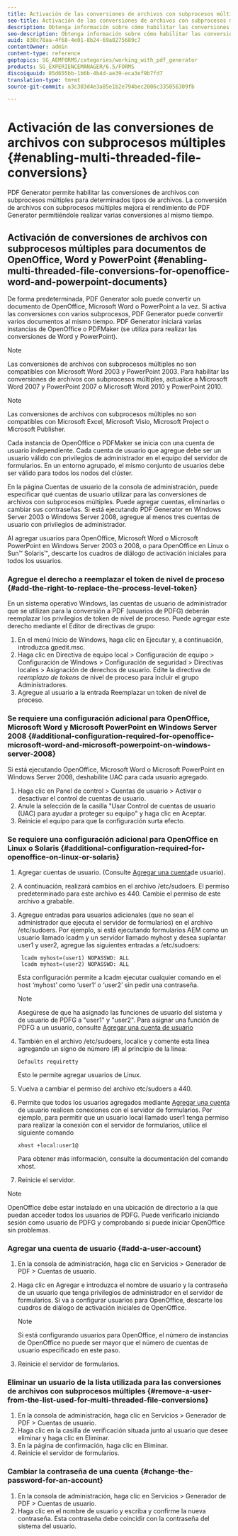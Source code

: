```yaml
---
title: Activación de las conversiones de archivos con subprocesos múltiples
seo-title: Activación de las conversiones de archivos con subprocesos múltiples
description: Obtenga información sobre cómo habilitar las conversiones de archivos con subprocesos múltiples.
seo-description: Obtenga información sobre cómo habilitar las conversiones de archivos con subprocesos múltiples.
uuid: 830c78aa-4f68-4e01-8b24-69a0275689c7
contentOwner: admin
content-type: reference
geptopics: SG_AEMFORMS/categories/working_with_pdf_generator
products: SG_EXPERIENCEMANAGER/6.5/FORMS
discoiquuid: 85d655bb-1b6b-4b4d-ae39-eca3ef9b7fd7
translation-type: tm+mt
source-git-commit: a3c303d4e3a85e1b2e794bec2006c335056309fb

---
```



# Activación de las conversiones de archivos con subprocesos múltiples {#enabling-multi-threaded-file-conversions}

PDF Generator permite habilitar las conversiones de archivos con subprocesos múltiples para determinados tipos de archivos. La conversión de archivos con subprocesos múltiples mejora el rendimiento de PDF Generator permitiéndole realizar varias conversiones al mismo tiempo.

## Activación de conversiones de archivos con subprocesos múltiples para documentos de OpenOffice, Word y PowerPoint {#enabling-multi-threaded-file-conversions-for-openoffice-word-and-powerpoint-documents}

De forma predeterminada, PDF Generator solo puede convertir un documento de OpenOffice, Microsoft Word o PowerPoint a la vez. Si activa las conversiones con varios subprocesos, PDF Generator puede convertir varios documentos al mismo tiempo. PDF Generator iniciará varias instancias de OpenOffice o PDFMaker (se utiliza para realizar las conversiones de Word y PowerPoint).

>[!NOTE]
>
>Las conversiones de archivos con subprocesos múltiples no son compatibles con Microsoft Word 2003 y PowerPoint 2003. Para habilitar las conversiones de archivos con subprocesos múltiples, actualice a Microsoft Word 2007 y PowerPoint 2007 o Microsoft Word 2010 y PowerPoint 2010.

>[!NOTE]
>
>Las conversiones de archivos con subprocesos múltiples no son compatibles con Microsoft Excel, Microsoft Visio, Microsoft Project o Microsoft Publisher.

Cada instancia de OpenOffice o PDFMaker se inicia con una cuenta de usuario independiente. Cada cuenta de usuario que agregue debe ser un usuario válido con privilegios de administrador en el equipo del servidor de formularios. En un entorno agrupado, el mismo conjunto de usuarios debe ser válido para todos los nodos del clúster.

En la página Cuentas de usuario de la consola de administración, puede especificar qué cuentas de usuario utilizar para las conversiones de archivos con subprocesos múltiples. Puede agregar cuentas, eliminarlas o cambiar sus contraseñas. Si está ejecutando PDF Generator en Windows Server 2003 o Windows Server 2008, agregue al menos tres cuentas de usuario con privilegios de administrador.

Al agregar usuarios para OpenOffice, Microsoft Word o Microsoft PowerPoint en Windows Server 2003 o 2008, o para OpenOffice en Linux o Sun™ Solaris™, descarte los cuadros de diálogo de activación iniciales para todos los usuarios.

### Agregue el derecho a reemplazar el token de nivel de proceso {#add-the-right-to-replace-the-process-level-token}

En un sistema operativo Windows, las cuentas de usuario de administrador que se utilizan para la conversión a PDF (usuarios de PDFG) deberán reemplazar los privilegios de token de nivel de proceso. Puede agregar este derecho mediante el Editor de directivas de grupo:

1. En el menú Inicio de Windows, haga clic en Ejecutar y, a continuación, introduzca gpedit.msc.
1. Haga clic en Directiva de equipo local > Configuración de equipo > Configuración de Windows > Configuración de seguridad > Directivas locales > Asignación de derechos de usuario. Edite la directiva de *reemplazo de tokens* de nivel de proceso para incluir el grupo Administradores.
1. Agregue al usuario a la entrada Reemplazar un token de nivel de proceso.

### Se requiere una configuración adicional para OpenOffice, Microsoft Word y Microsoft PowerPoint en Windows Server 2008 {#additional-configuration-required-for-openoffice-microsoft-word-and-microsoft-powerpoint-on-windows-server-2008}

Si está ejecutando OpenOffice, Microsoft Word o Microsoft PowerPoint en Windows Server 2008, deshabilite UAC para cada usuario agregado.

1. Haga clic en Panel de control > Cuentas de usuario > Activar o desactivar el control de cuentas de usuario.
1. Anule la selección de la casilla &quot;Usar Control de cuentas de usuario (UAC) para ayudar a proteger su equipo&quot; y haga clic en Aceptar.
1. Reinicie el equipo para que la configuración surta efecto.

### Se requiere una configuración adicional para OpenOffice en Linux o Solaris {#additional-configuration-required-for-openoffice-on-linux-or-solaris}

1. Agregar cuentas de usuario. (Consulte [Agregar una cuenta](enabling-multi-threaded-file-conversions.md#add-a-user-account)de usuario).
1. A continuación, realizará cambios en el archivo /etc/sudoers. El permiso predeterminado para este archivo es 440. Cambie el permiso de este archivo a grabable.
1. Agregue entradas para usuarios adicionales (que no sean el administrador que ejecuta el servidor de formularios) en el archivo /etc/sudoers. Por ejemplo, si está ejecutando formularios AEM como un usuario llamado lcadm y un servidor llamado myhost y desea suplantar user1 y user2, agregue las siguientes entradas a /etc/sudoers:

   ```as3
    lcadm myhost=(user1) NOPASSWD: ALL
    lcadm myhost=(user2) NOPASSWD: ALL
   ```

   Esta configuración permite a lcadm ejecutar cualquier comando en el host ‘myhost’ como ‘user1’ o ‘user2’ sin pedir una contraseña.

   >[!NOTE]
   >
   >Asegúrese de que ha asignado las funciones de usuario del sistema y de usuario de PDFG a &quot;user1&quot; y &quot;user2&quot;. Para asignar una función de PDFG a un usuario, consulte [Agregar una cuenta de usuario](enabling-multi-threaded-file-conversions.md#add-a-user-account)

1. También en el archivo /etc/sudoers, localice y comente esta línea agregando un signo de número (#) al principio de la línea:

   ```as3
   Defaults requiretty
   ```

   Esto le permite agregar usuarios de Linux.

1. Vuelva a cambiar el permiso del archivo etc/sudoers a 440.
1. Permite que todos los usuarios agregados mediante [Agregar una cuenta](enabling-multi-threaded-file-conversions.md#add-a-user-account) de usuario realicen conexiones con el servidor de formularios. Por ejemplo, para permitir que un usuario local llamado user1 tenga permiso para realizar la conexión con el servidor de formularios, utilice el siguiente comando

   `xhost +local:user1@`

   Para obtener más información, consulte la documentación del comando xhost.

1. Reinicie el servidor.

>[!NOTE]
>
>OpenOffice debe estar instalado en una ubicación de directorio a la que puedan acceder todos los usuarios de PDFG. Puede verificarlo iniciando sesión como usuario de PDFG y comprobando si puede iniciar OpenOffice sin problemas.

### Agregar una cuenta de usuario {#add-a-user-account}

1. En la consola de administración, haga clic en Servicios > Generador de PDF > Cuentas de usuario.
1. Haga clic en Agregar e introduzca el nombre de usuario y la contraseña de un usuario que tenga privilegios de administrador en el servidor de formularios. Si va a configurar usuarios para OpenOffice, descarte los cuadros de diálogo de activación iniciales de OpenOffice.

   >[!NOTE]
   >
   >Si está configurando usuarios para OpenOffice, el número de instancias de OpenOffice no puede ser mayor que el número de cuentas de usuario especificado en este paso.

1. Reinicie el servidor de formularios.

### Eliminar un usuario de la lista utilizada para las conversiones de archivos con subprocesos múltiples {#remove-a-user-from-the-list-used-for-multi-threaded-file-conversions}

1. En la consola de administración, haga clic en Servicios > Generador de PDF > Cuentas de usuario.
1. Haga clic en la casilla de verificación situada junto al usuario que desee eliminar y haga clic en Eliminar.
1. En la página de confirmación, haga clic en Eliminar.
1. Reinicie el servidor de formularios.

### Cambiar la contraseña de una cuenta {#change-the-password-for-an-account}

1. En la consola de administración, haga clic en Servicios > Generador de PDF > Cuentas de usuario.
1. Haga clic en el nombre de usuario y escriba y confirme la nueva contraseña. Esta contraseña debe coincidir con la contraseña del sistema del usuario.

